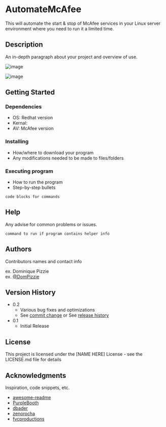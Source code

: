 # AutomateMcAfee

This will automate the start & stop of McAfee services in your Linux server environment where you need to run it a limited time. 

## Description

An in-depth paragraph about your project and overview of use.

![image](https://user-images.githubusercontent.com/36575796/175768354-5252671e-7ff8-4d00-aa51-62278df80ed5.png)

![image](https://user-images.githubusercontent.com/36575796/175768367-cb8bda2b-500a-417e-81a3-90c07b1e0dae.png)


## Getting Started

### Dependencies

* OS: Redhat version
* Kernal: 
* AV: McAfee version

### Installing

* How/where to download your program
* Any modifications needed to be made to files/folders

### Executing program

* How to run the program
* Step-by-step bullets
```
code blocks for commands
```

## Help

Any advise for common problems or issues.
```
command to run if program contains helper info
```

## Authors

Contributors names and contact info

ex. Dominique Pizzie  
ex. [@DomPizzie](https://twitter.com/dompizzie)

## Version History

* 0.2
    * Various bug fixes and optimizations
    * See [commit change]() or See [release history]()
* 0.1
    * Initial Release

## License

This project is licensed under the [NAME HERE] License - see the LICENSE.md file for details

## Acknowledgments

Inspiration, code snippets, etc.
* [awesome-readme](https://github.com/matiassingers/awesome-readme)
* [PurpleBooth](https://gist.github.com/PurpleBooth/109311bb0361f32d87a2)
* [dbader](https://github.com/dbader/readme-template)
* [zenorocha](https://gist.github.com/zenorocha/4526327)
* [fvcproductions](https://gist.github.com/fvcproductions/1bfc2d4aecb01a834b46)
